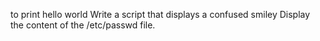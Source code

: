 to print hello world
Write a script that displays a confused smiley
Display the content of the /etc/passwd file.
